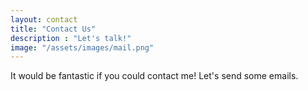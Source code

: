 ```yaml
---
layout: contact
title: "Contact Us"
description : "Let's talk!"
image: "/assets/images/mail.png"
---
```

It would be fantastic if you could contact me! Let's send some emails.